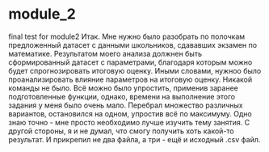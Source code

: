 # module_2
final test for module2
Итак. Мне нужно было разобрать по полочкам предложенный датасет с данными школьников, сдававших экзамен по математике.
Результатом моего анализа должнен быть сформированный датасет с параметрами, благодаря которым можно будет спрогнозировать итоговую оценку.
Иными словами, нужноо было проанализировать влияние параметров на итоговую оценку.
Никакой команды не было.
Всё можно было упростить, применив заранее подготовленные функции, однако, времени на выполнение этого задания у меня было очень мало.
Перебрал множество различных вариантов, остановился на одном, упростив всё по максимуму.
Одно знаю точно - мне просто необходимо лучше изучить тему занятия.
С другой стороны, я и не думал, что смогу получить хоть какой-то результат.
И прикрепил не два файла, а три - ещё и исходный .csv файл.
